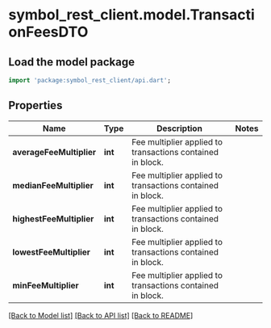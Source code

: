 # symbol_rest_client.model.TransactionFeesDTO

## Load the model package
```dart
import 'package:symbol_rest_client/api.dart';
```

## Properties
Name | Type | Description | Notes
------------ | ------------- | ------------- | -------------
**averageFeeMultiplier** | **int** | Fee multiplier applied to transactions contained in block. | 
**medianFeeMultiplier** | **int** | Fee multiplier applied to transactions contained in block. | 
**highestFeeMultiplier** | **int** | Fee multiplier applied to transactions contained in block. | 
**lowestFeeMultiplier** | **int** | Fee multiplier applied to transactions contained in block. | 
**minFeeMultiplier** | **int** | Fee multiplier applied to transactions contained in block. | 

[[Back to Model list]](../README.md#documentation-for-models) [[Back to API list]](../README.md#documentation-for-api-endpoints) [[Back to README]](../README.md)


